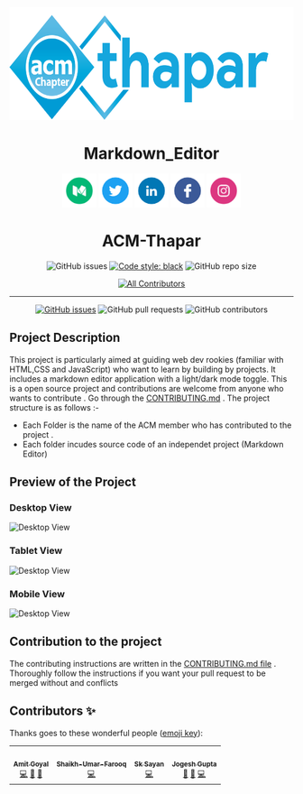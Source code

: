 <div align = "center">

<img height=200px src= "https://raw.githubusercontent.com/ACM-Thapar/CS_COURSE_GUIDE/master/acm%20logo.png">


<h1>Markdown_Editor</h1>

<a href=""><img src="https://github.com/aritraroy/social-icons/blob/master/medium-icon.png?raw=true" width="60"></a>
<a href=""><img src="https://github.com/aritraroy/social-icons/blob/master/twitter-icon.png?raw=true" width="60"></a>
<a href="https://www.linkedin.com/company/thapar-acm-student-chapter"><img src="https://github.com/aritraroy/social-icons/blob/master/linkedin-icon.png?raw=true" width="60"></a>
<a href=""><img src="https://github.com/aritraroy/social-icons/blob/master/facebook-icon.png?raw=true" width="60"></a>
<a href="https://instagram.com/acmthapar?igshid=1r2k6z9w5926o"><img src="https://github.com/aritraroy/social-icons/blob/master/instagram-icon.png?raw=true" width="60"></a>

# ACM-Thapar

![GitHub issues](https://img.shields.io/github/issues/ACM-Thapar/Markdown-Editor?style=flat-square&token=ANOHNVSU5PPKJXFZBZ5UXJ27BBNTO)
[![Code style: black](https://img.shields.io/badge/code%20style-black-000000.svg)](https://github.com/psf/black)
![GitHub repo size](https://img.shields.io/github/repo-size/ACM-Thapar/Markdown-Editor)
<!-- ALL-CONTRIBUTORS-BADGE:START - Do not remove or modify this section -->
[![All Contributors](https://img.shields.io/badge/all_contributors-4-orange.svg?style=flat-square)](#contributors-)
<!-- ALL-CONTRIBUTORS-BADGE:END -->

---
</div>
<div align="center">

[![GitHub issues](https://img.shields.io/github/issues/ACM-Thapar/Markdown-Editor?logo=github)](https://github.com/ACM-Thapar/CS_COURSE_GUIDE/issues) ![GitHub pull requests](https://img.shields.io/github/issues-pr-raw/ACM-Thapar/Markdown-Editor?logo=git&logoColor=white) ![GitHub contributors](https://img.shields.io/github/contributors/ACM-Thapar/Markdown-Editor?logo=github)

</div>

## Project Description

This project is particularly aimed at guiding web dev rookies (familiar with HTML,CSS and JavaScript) who want to learn by building by projects.
It includes a markdown editor application with a light/dark mode toggle.
This is a open source project and contributions are welcome from anyone who wants to contribute . Go through the [CONTRIBUTING.md](https://github.com/ACM-Thapar/Markdown-Editor/blob/master/CONTRIBUTING.md) . The project structure is as follows :- 
- Each Folder is the name of the ACM member who has contributed to the project .    
- Each folder incudes source code of an independet project (Markdown Editor)

    
## Preview of the Project

### Desktop View
<img src = "https://res.cloudinary.com/dz209s6jk/image/upload/q_auto:good,w_900/Challenges/imk15xu66g4awbsylgsi.jpg" alt= "Desktop View">

### Tablet View
<img src = "https://res.cloudinary.com/dz209s6jk/image/upload/q_auto:good,w_900/Challenges/s13ksz1kveuqlwcwyit8.jpg" alt= "Desktop View">

### Mobile View
<img src = "https://res.cloudinary.com/dz209s6jk/image/upload/q_auto:good,w_900/Challenges/bodgpe8fctwh3zydkkzf.jpg" alt= "Desktop View">

## Contribution to the project

The contributing instructions are written in the [CONTRIBUTING.md file](https://github.com/ACM-Thapar/Markdown-Editor/blob/master/CONTRIBUTING.md) . Thoroughly follow the instructions if you want your pull request to be merged without and conflicts


## Contributors ✨

Thanks goes to these wonderful people ([emoji key](https://allcontributors.org/docs/en/emoji-key)):
<!-- ALL-CONTRIBUTORS-LIST:START - Do not remove or modify this section -->
<!-- prettier-ignore-start -->
<!-- markdownlint-disable -->
<table>
  <tbody>
    <tr>
      <td align="center"><a href="https://github.com/JhndaCoder"><img src="https://avatars.githubusercontent.com/u/96512236?v=4?s=100" width="100px;" alt=""/><br /><sub><b>Amit Goyal</b></sub></a><br /><a href="https://github.com/ACM Thapar/Markdown Editor/commits?author=JhndaCoder" title="Code">💻</a> <a href="https://github.com/ACM Thapar/Markdown Editor/commits?author=JhndaCoder" title="Documentation">📖</a> <a href="#maintenance-JhndaCoder" title="Maintenance">🚧</a></td>
      <td align="center"><a href="https://github.com/Shaikh-Umar-Farooq"><img src="https://avatars.githubusercontent.com/u/99824776?v=4?s=100" width="100px;" alt=""/><br /><sub><b>Shaikh-Umar-Farooq</b></sub></a><br /><a href="https://github.com/ACM Thapar/Markdown Editor/commits?author=Shaikh-Umar-Farooq" title="Code">💻</a></td>
      <td align="center"><a href="https://github.com/SkSay777"><img src="https://avatars.githubusercontent.com/u/100615807?v=4?s=100" width="100px;" alt=""/><br /><sub><b>Sk Sayan</b></sub></a><br /><a href="https://github.com/ACM Thapar/Markdown Editor/commits?author=SkSay777" title="Code">💻</a></td>
      <td align="center"><a href="https://portfolio-jogesh.netlify.app/"><img src="https://avatars.githubusercontent.com/u/88982643?v=4?s=100" width="100px;" alt=""/><br /><sub><b>Jogesh Gupta</b></sub></a><br /><a href="#maintenance-jogeshgupta963" title="Maintenance">🚧</a> <a href="https://github.com/ACM Thapar/Markdown Editor/commits?author=jogeshgupta963" title="Documentation">📖</a> <a href="https://github.com/ACM Thapar/Markdown Editor/commits?author=jogeshgupta963" title="Code">💻</a></td>
    </tr>
  </tbody>
</table>

<!-- markdownlint-restore -->
<!-- prettier-ignore-end -->

<!-- ALL-CONTRIBUTORS-LIST:END -->
